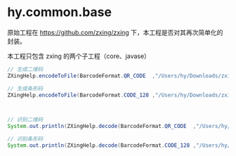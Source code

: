 # hy.common.base



原始工程在 https://github.com/zxing/zxing 下，本工程是否对其再次简单化的封装。

本工程只包含 zxing 的两个子工程（core、javase）



```java
// 生成二维码
ZXingHelp.encodeToFile(BarcodeFormat.QR_CODE  ,"/Users/hy/Downloads/zxing2D.png" ,"http://www.baidu.com" ,300 ,300);

// 生成条形码
ZXingHelp.encodeToFile(BarcodeFormat.CODE_128 ,"/Users/hy/Downloads/zxing1D.png" ,"Abc1234567890"        ,200 ,50);



// 识别二维码
System.out.println(ZXingHelp.decode(BarcodeFormat.QR_CODE  ,"/Users/hy/Downloads/zxing2D.png"));

// 识别条形码
System.out.println(ZXingHelp.decode(BarcodeFormat.CODE_128 ,"/Users/hy/Downloads/zxing1D.png"));
```